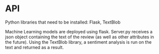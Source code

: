 # API

Python libraries that need to be installed: 
Flask, TextBlob


Machine Learning models are deployed using flask. Server.py receives a json object containing the text of the review (as well as
other attributes in the future). 
Using the TextBlob library, a sentiment analysis is run on the text and returned as a result.
